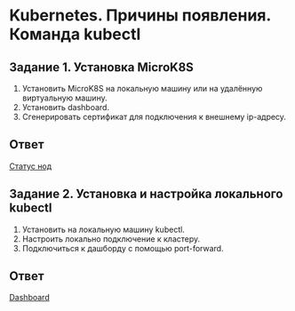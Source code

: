 # Kubernetes. Причины появления. Команда kubectl

## Задание 1. Установка MicroK8S

1. Установить MicroK8S на локальную машину или на удалённую виртуальную машину.
2. Установить dashboard.
3. Сгенерировать сертификат для подключения к внешнему ip-адресу.

## Ответ 

[Статус нод](https://github.com/loginochka/kuber/blob/main/media/kubectl_status.png)


## Задание 2. Установка и настройка локального kubectl

1. Установить на локальную машину kubectl.
2. Настроить локально подключение к кластеру.
3. Подключиться к дашборду с помощью port-forward.

## Ответ 

[Dashboard](https://github.com/loginochka/kuber/blob/main/media/dashboard.png)
